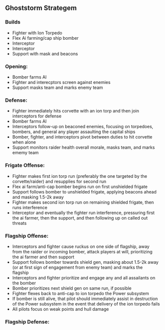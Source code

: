 ## Ghoststorm Strategem

### Builds
* Fighter with Ion Torpedo
* Flex Ai farming/cap ship bomber
* Interceptor
* Interceptor
* Support with mask and beacons

### Opening: 
* Bomber farms AI
* Fighter and interecptors screen against enemies
* Support masks team and marks enemy team
### Defense: 
* Fighter immediately hits corvette with an ion torp and then join interceptors for defense
* Bomber farms AI
* Interceptors follow-up on beaconed enemies, focusing on torpedoes, bombers, and general any player assaulting the capital ships
* Bomber, fighter, and interceptors pivot between duties to hit corvette when alone
* Support monitors raider health overall morale, masks team, and marks ememy team
### Frigate Offense: 
* Fighter makes first ion torp run (preferably the one targeted by the corvette/raider) and resupplies for second run
* Flex ai farm/anti-cap bomber begins run on first unshielded frigate
* Support follows bomber to unshielded frigate, applying beacons ahead and masking 1.5-2k away
* Fighter makes second ion torp run on remaining shielded frigate, then runs interference
* Interceptor and eventually the fighter run interference, pressuring first the ai farmer, then the support, and then following up on called out threats
### Flagship Offense:
* Interceptors and fighter cause ruckus on one side of flagship, away from the raider or incoming bomber, attack players at will, prioritizing the ai farmer and then support
* Support follows bomber towards shield gen, masking about 1.5-2k away (or at first sign of engagement from enemy team) and marks the flagship
* Interceptors and fighter prioritize and engage any and all assailants on the bomber
* Bomber prioritizes next shield gen on same run, if possible
* Fighter flexes back to anti-cap to ion torpedo the Power subsystem
* If bomber is still alive, that pilot should immediately assist in destruction of the Power subsystem in the event that delivery of the ion torpedo fails
* All pilots focus on weak points and hull damage
### Flagship Defense:
